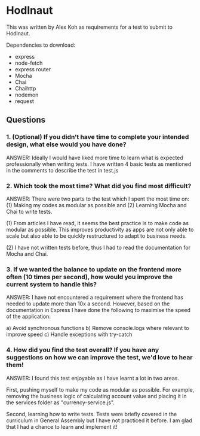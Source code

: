# Hodlnaut 

This was written by Alex Koh as requirements for a test to submit to Hodlnaut. 

Dependencies to download:
- express
- node-fetch
- express router 
- Mocha
- Chai
- Chaihttp
- nodemon
- request 

## Questions

### 1. (Optional) If you didn’t have time to complete your intended design, what else would you have done?

ANSWER:
Ideally I would have liked more time to learn what is expected professionally when writing tests. I have written 4 basic tests as mentioned in the comments to describe the test in test.js

### 2. Which took the most time? What did you find most difficult?

ANSWER:
There were two parts to the test which I spent the most time on: (1) Making my codes as modular as possible and (2) Learning Mocha and Chai to write tests.

(1) From articles I have read, it seems the best practice is to make code as modular as possible. This improves productivity as apps are not only able to scale but also able to be quickly restructured to adapt to business needs.

(2) I have not written tests before, thus I had to read the documentation for Mocha and Chai.

### 3. If we wanted the balance to update on the frontend more often (10 times per second), how would you improve the current system to handle this?

ANSWER:
I have not encountered a requirement where the frontend has needed to update more than 10x a second. However, based on the documentation in Express I have done the following to maximise the speed of the application:

a) Avoid synchronous functions
b) Remove console.logs where relevant to improve speed
c) Handle exceptions with try-catch

### 4. How did you find the test overall? If you have any suggestions on how we can improve the test, we'd love to hear them!

ANSWER:
I found this test enjoyable as I have learnt a lot in two areas.

First, pushing myself to make my code as modular as possible. For example, removing the business logic of calculating account value and placing it in the services folder as "currency-service.js".

Second, learning how to write tests. Tests were briefly covered in the curriculum in General Assembly but I have not practiced it before. I am glad that I had a chance to learn and implement it!
